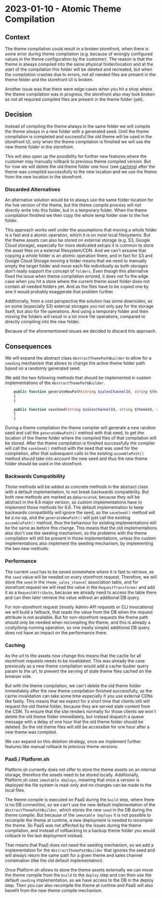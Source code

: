 # 2023-01-10 - Atomic Theme Compilation

## Context

The theme compilation could result in a broken storefront, when there is some error during theme compilation (e.g. because of wrongly configured values in the theme configuration by the customer).
The reason is that the theme is always compiled into the same physical folder/location and at the start of the compilation this folder will be deleted and recreated, but when the compilation crashes due to errors, not all needed files are present in the theme folder and the storefront UI is broken.

Another issue was that there were edge cases when you hit a shop where the theme compilation was in progress, the storefront also may look broken as not all required compiled files are present in the theme folder (yet).

## Decision

Instead of compiling the theme always in the same folder we will compile the theme always in a new folder with a generated seed.
Until the theme compilation is completed and successful the old theme will be used in the storefront UI, only when the theme compilation is finished we will use the new theme folder in the storefront.

This will also open up the possibility for further new features where the customer may manually rollback to previous theme compiled version.
But for now we will delete the old theme folder one hour (see [caching](#caching)) after the theme was compiled successfully to the new location and we use the theme from the new location in the storefront.

### Discarded Alternatives

An alternative solution would be to always use the same folder location for the live version of the theme, but the theme compile process will not directly write into this folder, but in a temporary folder.
When the theme compilation finished we then copy the whole temp folder over to the live folder.

This approach works well under the assumptions that moving a whole folder is a fast and a atomic operation, which it is on most local filesystems.
But the theme assets can also be stored on external storage (e.g. S3, Google Cloud storage), especially for more dedicated setups it is common to store the asset files on a external filesystem/CDN.
And we can't assume that copying a whole folder is an atomic operation there, and in fact for S3 and Google Cloud Storage moving a folder means that we need to manually empty the target folder and move each file individually as both storages don't really support the concept of `folders`.
Even though this alternative fixed the issue when theme compilation errored, it does not fix the edge case when you hit a store where the current theme asset folder does not contain all needed folders yet. And as the files have to be copied one by one it would probably exaggerate that problem further.

Additionally, from a cost perspective the solution has some downsides, as on some (especially S3) external storages you not only pay for the storage itself, but also for file operations.
And using a temporary folder and then moving the folders will result in a lot more file operations, compared to directly compiling into the new folder.

Because of the aforementioned issues we decided to discard this approach.

## Consequences

We will expand the abstract class `AbstractThemePathBuilder` to allow for a `seeding` mechanism that allows to change the active theme folder path based on a randomly generated seed.

We add the two following methods that should be implemented in custom implementations of the `AbstractThemePathBuilder`.
```php
    public function generateNewPath(string $salesChannelId, string $themeId, string $seed): string
    {
    }

    public function saveSeed(string $salesChannelId, string $themeId, string $seed): void
    {
    }
```

During a theme compilation the theme compiler will generate a new random seed and call the `generateNewPath()` method with that seed, to get the location of the theme folder where the compiled files of that compilation will be stored.
After the theme compilation is finished successfully the compiler will call the `saveSeed()` method with the seed that was used for the compilation, after that subsequent calls to the existing `assemblePath()` method should take into account the new seed and thus the new theme folder should be used in the storefront.

### Backwards Compatibility

Those methods will be added as concrete methods in the abstract class with a default implementation, to not break backwards compatibility.
But both new methods are marked as `@deprecated`, because they will be abstract in the 6.6 major version, so custom implementations have to implement those methods for 6.6.
The default implementation to keep backwards compatibility will ignore the seed, so the `saveSeed()` method will be a no-op, and the `generateNewPath()` will just call the existing `assemblePath()` method, thus the behaviour for existing implementations will be the same as before this change.
This means that the old implementations also don't use the seeding mechanism, so the problems with the theme compilation will still be present in those implementations, unless the custom implementations also implement the seeding mechanism, by implementing the two new methods.

### Performance

The current `seed` has to be saved somewhere where it is fast to retrieve, as the `seed` value will be needed on every storefront request.
Therefore, we will store the `seed` in the `theme_sales_channel` association table, and for storefront request we will read the value in the `RequestTransformer` and add it as a `RequestAttribute`, because we already need to access the table there and can then later retrieve the value without an additional DB query.

For non-storefront request (mostly Admin-API requests or CLI invocations) we will build a fallback, that reads the value from the DB when the request attribute is not available.
But for non-storefront requests the theme path should only be needed when recompiling the theme, and this is already a costly/long-running operation, so one (really simple) additional DB query does not have an impact on the performance there.

### Caching

As the url to the assets now change this means that the cache for all storefront requests needs to be invalidated.
This was already the case previously as a new theme compilation would add a cache-buster query param to the url, to prevent the serving of stale theme files cached on the browser side.

But with the theme compilation, we can't delete the old theme folder immediately after the new theme compilation finished successfully, as the cache invalidation can take some time especially if you use external CDNs like fastly.
This means that we expect for a short time that clients still will request the old theme folder, because they are served stale content from the CDN.
To ensure that the site renders normally for those clients we won't delete the old theme folder immediately, but instead dispatch a queue message with a delay of one hour that the old theme folder should be deleted.
So the old theme files will still be accessible for one hour after a new theme was compiled.

We can expand on this deletion strategy, once we implement further features like manual rollback to previous theme versions.

### PaaS / Platform.sh

Platform.sh currently does not offer to store the theme assets on an internal storage, therefore the assets need to be stored locally.
Additionally, Platform.sh uses `immutable deploys`, meaning that once a version is deployed the file system is read-only and no changes can be made to the local files.

The theme compile is executed on PaaS during the `build` step, where there is no DB connection, so we can't use the new default implementation of the `AbstractThemePathBuilder`, which stores the new `seed` in the DB during the theme compile.
But because of the `immutable deploys` it is not possible to recompile the theme at runtime, a new deployment is needed to recompile the theme.
So PaaS was not affected by the issues during the theme compilation, and instead of rollbacking to a backup theme folder you would rollback to the last deployment instead.

That means that PaaS does not need the seeding mechanism, so we add a implementation for the `AbstractThemePathBuilder` that ignores the seed and will always return the same path for a given theme and sales channel combination (like the old default implementation).

Once Platform.sh allows to store the theme assets externally we can move the theme compile from the `build` to the `deploy` step and can then use the default `seeding` implementation, as we have access to the DB in the deploy step.
Then you can also recompile the theme at runtime and PaaS will also benefit from the new theme compile mechanism.
